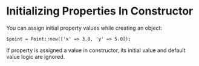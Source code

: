 # Initializing Properties In Constructor #

You can assign initial property values while creating an object:

    $point = Point::new(['x' => 3.0, 'y' => 5.0]);

If property is assigned a value in constructor, its initial value and default value logic are ignored.

